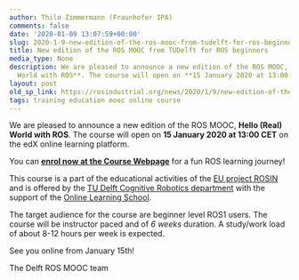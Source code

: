 ```yaml
---
author: Thilo Zimmermann (Fraunhofer IPA)
comments: false
date: '2020-01-09 13:07:59+00:00'
slug: 2020-1-9-new-edition-of-the-ros-mooc-from-tudelft-for-ros-beginners
title: New edition of the ROS MOOC from TUDelft for ROS beginners
media_type: None
description: We are pleased to announce a new edition of the ROS MOOC, **Hello (Real)
  World with ROS**. The course will open on **15 January 2020 at 13:00 ...
layout: post
old_sp_link: https://rosindustrial.org/news/2020/1/9/new-edition-of-the-ros-mooc-from-tudelft-for-ros-beginners
tags: training education mooc online course
---
```


We are pleased to announce a new edition of the ROS MOOC, **Hello (Real) World with ROS**. The course will open on **15 January 2020 at 13:00 CET** on the edX online learning platform.

You can **[enrol now at the Course Webpage](https://www.edx.org/course/hello-real-world-with-ros-robot-operating-system)** for a fun ROS learning journey!

This course is a part of the educational activities of the [EU project ROSIN](https://rosin-project.eu/) and is offered by the [TU Delft Cognitive Robotics department](https://www.tudelft.nl/en/3me/departments/cognitive-robotics-cor/) with the support of the [Online Learning School](https://online-learning.tudelft.nl/).

The target audience for the course are beginner level ROS1 users. The course will be instructor paced and of *6 weeks* duration. A study/work load of about 8-12 hours per week is expected.

See you online from January 15th!

The Delft ROS MOOC team


